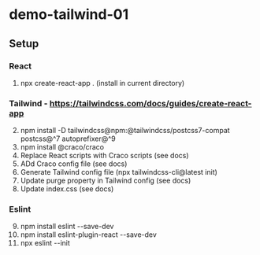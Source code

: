 # demo-tailwind-01

## Setup

### React
1. npx create-react-app . (install in current directory)

### Tailwind - https://tailwindcss.com/docs/guides/create-react-app
2. npm install -D tailwindcss@npm:@tailwindcss/postcss7-compat postcss@^7 autoprefixer@^9
3. npm install @craco/craco
4. Replace React scripts with Craco scripts (see docs)
5. ADd Craco config file (see docs)
6. Generate Tailwind config file (npx tailwindcss-cli@latest init)
7. Update purge property in Tailwind config (see docs)
8. Update index.css (see docs)

### Eslint
9. npm install eslint --save-dev
10. npm install eslint-plugin-react --save-dev
11. npx eslint --init